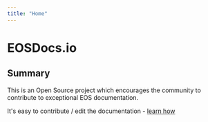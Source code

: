 ```yaml
---
title: "Home"
---
```


# EOSDocs.io

## Summary

This is an Open Source project which encourages the community to contribute to exceptional EOS documentation. 

It's easy to contribute / edit the documentation - [learn how](/howtoedit)

